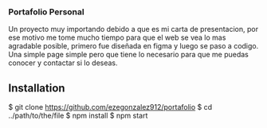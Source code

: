### Portafolio Personal

Un proyecto muy importando debido a que es mi carta de presentacion, por ese motivo me tome mucho tiempo para que el web se vea lo mas agradable posible, primero fue diseñada en figma y luego se paso a codigo. Una simple page simple pero que tiene lo necesario para que me puedas conocer y contactar si lo deseas.


## Installation

$ git clone https://github.com/ezegonzalez912/portafolio
$ cd ../path/to/the/file
$ npm install
$ npm start